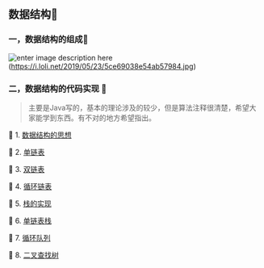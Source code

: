 ##  数据结构🐤

### 一，数据结构的组成🍏 
![enter image description here](https://i.loli.net/2019/05/23/5ce69038e54ab57984.jpg)(https://i.loli.net/2019/05/23/5ce69038e54ab57984.jpg)
### 二，数据结构的代码实现 🍎 
>  主要是Java写的，基本的理论涉及的较少，但是算法注释很清楚，希望大家能学到东西。有不对的地方希望指出。
> 
 🍇 1. [数据结构的思想](https://github.com/RobinOfSky/Data-structure/blob/master/%E6%95%B0%E6%8D%AE%E7%BB%93%E6%9E%84%E7%9A%84%E6%80%9D%E6%83%B3.md)

 🍐 2. [单链表](https://github.com/RobinOfSky/Data-structure/blob/master/%E6%95%B0%E6%8D%AE%E7%BB%93%E6%9E%84%EF%BC%88%E4%B8%80%EF%BC%89%E2%80%94%E5%8D%95%E9%93%BE%E8%A1%A8.md)

 🍊 3. [双链表](https://github.com/RobinOfSky/Data-structure/blob/master/%E6%95%B0%E6%8D%AE%E7%BB%93%E6%9E%84%E2%80%94%E5%8F%8C%E9%93%BE%E8%A1%A8.md)

 🍋 4. [循环链表](https://github.com/RobinOfSky/Data-structure/blob/master/%E6%95%B0%E6%8D%AE%E7%BB%93%E6%9E%84---%E5%BE%AA%E7%8E%AF%E9%93%BE%E8%A1%A8.md)

 🍌 5. [栈的实现](https://github.com/RobinOfSky/Data-structure/blob/master/%E6%95%B0%E6%8D%AE%E7%BB%93%E6%9E%84%E2%80%94%E6%A0%88%E7%9A%84%E5%AE%9E%E7%8E%B0.md)


🍉 6. [单链表栈](https://github.com/RobinOfSky/Data-structure/blob/master/%E6%95%B0%E6%8D%AE%E7%BB%93%E6%9E%84%E2%80%94%E5%8D%95%E9%93%BE%E8%A1%A8%E6%A0%88.md)

 🍓 7. [循环队列](https://github.com/RobinOfSky/Data-structure/blob/master/%E6%95%B0%E6%8D%AE%E7%BB%93%E6%9E%84%E2%80%94%E5%BE%AA%E7%8E%AF%E9%98%9F%E5%88%97.md)


 🍈 8. [二叉查找树](https://github.com/RobinOfSky/Data-structure/blob/master/%E6%95%B0%E6%8D%AE%E7%BB%93%E6%9E%84%E2%80%94%E4%BA%8C%E5%8F%89%E6%9F%A5%E6%89%BE%E6%A0%91%EF%BC%88%E4%BA%8C%E5%8F%89%E6%90%9C%E7%B4%A2%E6%A0%91%EF%BC%8C%E4%BA%8C%E5%8F%89%E6%8E%92%E5%BA%8F%E6%A0%91%EF%BC%89.md)

